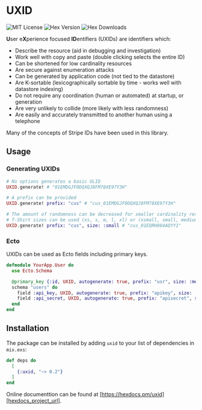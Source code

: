 # UXID

![MIT License][badge_license_url]
![Hex Version][badge_version_url]
![Hex Downloads][badge_downloads_url]

**U**ser e**X**perience focused **ID**entifiers (UXIDs) are identifiers which:

* Describe the resource (aid in debugging and investigation)
* Work well with copy and paste (double clicking selects the entire ID)
* Can be shortened for low cardinality resources
* Are secure against enumeration attacks
* Can be generated by application code (not tied to the datastore)
* Are K-sortable (lexicographically sortable by time - works well with datastore indexing)
* Do not require any coordination (human or automated) at startup, or generation
* Are very unlikely to collide (more likely with less randomness)
* Are easily and accurately transmitted to another human using a telephone

Many of the concepts of Stripe IDs have been used in this library.

## Usage

### Generating UXIDs

```elixir
# No options generates a basic ULID
UXID.generate! # "01EMDGJF0DQXQJ8FM78XE97Y3H"

# A prefix can be provided
UXID.generate! prefix: "cus" # "cus_01EMDGJF0DQXQJ8FM78XE97Y3H"

# The amount of randomness can be decreased for smaller cardinality resources
# T-Shirt sizes can be used (xs, s, m, l, xl) or (xsmall, small, medium, large, xlarge)
UXID.generate! prefix: "cus", size: :small # "cus_01EQRH884AQYY1"
```

### Ecto

UXIDs can be used as Ecto fields including primary keys.

```elixir
defmodule YourApp.User do
  use Ecto.Schema

  @primary_key {:id, UXID, autogenerate: true, prefix: "usr", size: :medium}
  schema "users" do
    field :api_key, UXID, autogenerate: true, prefix: "apikey", size: :small
    field :api_secret, UXID, autogenerate: true, prefix: "apisecret", size: :xlarge
  end
end
```

## Installation

The package can be installed by adding `uxid` to your list of dependencies in `mix.exs`:

```elixir
def deps do
  [
    {:uxid, "~> 0.2"}
  ]
end
```

Online documenttion can be found at [https://hexdocs.pm/uxid][hexdocs_project_url].


<!-- LINKS -->
[hex_project_url]: https://hex.pm/packages/uxid
[hexdocs_project_url]: https://hexdocs.pm/uxid
[mit_license_url]: http://opensource.org/licenses/MIT

<!-- BADGES -->
[badge_license_url]: https://img.shields.io/badge/license-MIT-brightgreen.svg?cacheSeconds=3600?style=flat-square
[badge_downloads_url]: https://img.shields.io/hexpm/dt/uxid?style=flat&logo=elixir
[badge_version_url]: https://img.shields.io/hexpm/v/uxid?style=flat&logo=elixir
